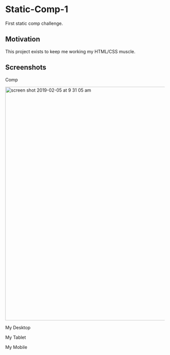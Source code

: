 # Static-Comp-1
First static comp challenge.
## Motivation
This project exists to keep me working my HTML/CSS muscle.
## Screenshots
Comp

<img width="738" alt="screen shot 2019-02-05 at 9 31 05 am" src="https://user-images.githubusercontent.com/43159025/52288184-f194c400-2928-11e9-9de8-c6fdb78d4df1.png">

My Desktop

My Tablet

My Mobile
